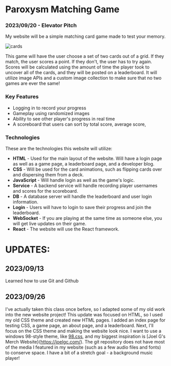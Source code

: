 # Paroxysm Matching Game
### 2023/09/20 - Elevator Pitch

My website will be a simple matching card game made to test your memory.

![cards](https://github.com/QuakerOatsGuy/startup/assets/66216150/53fb4503-7066-4009-9a84-9cf10797fd91)

This game will have the user choose a set of two cards out of a grid. If they match, the user scores a point. If they don't, the user has to try again.
Scores will be calculated using the amount of time the player took to uncover all of the cards, and they will be posted on a leaderboard. It will utilize image APIs and a custom image collection to make sure that no two games are ever the same!

### Key Features
- Logging in to record your progress
- Gameplay using randomized images
- Ability to see other player's progress in real time
- A scoreboard that users can sort by total score, average score,

### Technologies

These are the technologies this website will utilize:

- **HTML** - Used for the main layout of the website. Will have a login page as well as a game page, a leaderboard page, and a developer blog.
- **CSS** - Will be used for the card animations, such as flipping cards over and dispersing them from a deck.
- **JavaScript** - Will handle login as well as the game's logic.
- **Service** - A backend service will handle recording player usernames and scores for the scoreboard.
- **DB** - A database server will handle the leaderboard and user login information.
- **Login** - Users will have to login to save their progress and join the leaderboard.
- **WebSocket** - If you are playing at the same time as someone else, you will get live updates on their game.
- **React** - The website will use the React framework.




# UPDATES:
## 2023/09/13
Learned how to use Git and Github


## 2023/09/26
I've actually taken this class once before, so I adapted some of my old work into the new website project!
This update was focused on HTML, so I used my old CSS theme and created new HTML pages. I added an index page for testing CSS, a game page, an about page, and a leaderboard.
Next, I'll focus on the CSS theme and making the website look nice. I want to use a windows 98-style theme, like [98.css](https://jdan.github.io/98.css/), and my biggest inspiration is [Joel G's Merch Website}(https://joelgc.com/). The git repository does not have most of the media I featured in my website (such as a few audio files and fonts) to conserve space. I have a bit of a stretch goal - a background music player!
